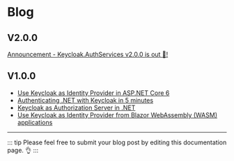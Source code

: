 # Blog

## V2.0.0

[Announcement - Keycloak.AuthServices v2.0.0 is out 🎉!](https://nikiforovall.github.io/dotnet/keycloak/2024/05/05/keycloak-v2-0-0.html)

## V1.0.0

* [Use Keycloak as Identity Provider in ASP.NET Core 6](https://nikiforovall.github.io/aspnetcore/dotnet/2022/08/24/dotnet-keycloak-auth.html)
* [Authenticating .NET with Keycloak in 5 minutes](https://medium.com/@stefannovak96/authenticating-net-with-keycloak-ae7ce3675110)
* [Keycloak as Authorization Server in .NET](https://nikiforovall.github.io/dotnet/keycloak/2022/12/28/keycloak-authorization-server.html)
* [Use Keycloak as Identity Provider from Blazor WebAssembly (WASM) applications](https://nikiforovall.github.io/blazor/dotnet/2022/12/08/dotnet-keycloak-blazorwasm-auth.html)

---

::: tip
Please feel free to submit your blog post by editing this documentation page. 👌
:::

